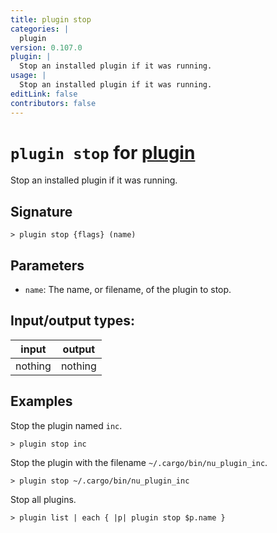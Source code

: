 ```yaml
---
title: plugin stop
categories: |
  plugin
version: 0.107.0
plugin: |
  Stop an installed plugin if it was running.
usage: |
  Stop an installed plugin if it was running.
editLink: false
contributors: false
---
```

<!-- This file is automatically generated. Please edit the command in https://github.com/nushell/nushell instead. -->

# `plugin stop` for [plugin](/commands/categories/plugin.md)

<div class='command-title'>Stop an installed plugin if it was running.</div>

## Signature

```> plugin stop {flags} (name)```

## Parameters

 -  `name`: The name, or filename, of the plugin to stop.


## Input/output types:

| input   | output  |
| ------- | ------- |
| nothing | nothing |
## Examples

Stop the plugin named `inc`.
```nu
> plugin stop inc

```

Stop the plugin with the filename `~/.cargo/bin/nu_plugin_inc`.
```nu
> plugin stop ~/.cargo/bin/nu_plugin_inc

```

Stop all plugins.
```nu
> plugin list | each { |p| plugin stop $p.name }

```
